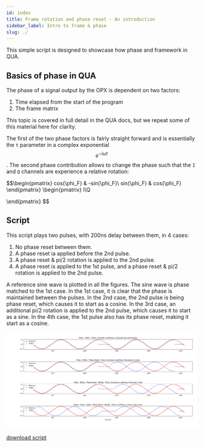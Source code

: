 ```yaml
---
id: index
title: Frame rotation and phase reset - An introduction 
sidebar_label: Intro to frame & phase
slug: ./
---
```


This simple script is designed to showcase how phase and framework in QUA.

## Basics of phase in QUA

The phase of a signal output by the OPX is dependent on two factors: 

1. Time elapsed from the start of the program
2. The frame matrix

This topic is covered in full detail in the QUA docs, but we repeat some of this material here
for clarity. 

The first of the two phase factors is fairly straight forward and is essentially the `t` parameter 
in a complex exponential $$e^{-i\omega t}$$. The second phase contribution allows to 
change the phase such that the `I` and `Q` channels are experience a relative rotation:

$$\begin{pmatrix}
cos(\phi_F) & -sin(\phi_F)\\ 
sin(\phi_F) & cos(\phi_F)
\end{pmatrix} \begin{pmatrix}
I\\Q 

\end{pmatrix}
$$

## Script

This script plays two pulses, with 200ns delay between them, in 4 cases:
1. No phase reset between them.
2. A phase reset ia applied before the 2nd pulse.
3. A phase reset & pi/2 rotation is applied to the 2nd pulse. 
4. A phase reset is applied to the 1st pulse, and a phase reset & pi/2 rotation is applied to the 2nd pulse.

A reference sine wave is plotted in all the figures. The sine wave is phase matched to the 1st case.
In the 1st case, it is clear that the phase is maintained between the pulses.
In the 2nd case, the 2nd pulse is being phase reset, which causes it to start as a cosine.
In the 3rd case, an additional pi/2 rotation is applied to the 2nd pulse, which causes it to start as a sine.
In the 4th case, the 1st pulse also has its phase reset, making it start as a cosine.

![frame_and_phase](phase.png "frame_and_phase")

[download script](reset_phase_demo.py)
 

